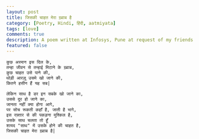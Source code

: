 ```yaml
---
layout: post
title: जिसकी चाहत मेरा ख़्वाब है
category: [Poetry, Hindi, हिंदी, aatmiyata]
tags: [love]
comments: true
description: A poem written at Infosys, Pune at request of my friends
featured: false
---
```



    कुछ अरमान इस दिल के,
    तन्हा जीवन से तन्हाई मिटाने के ख़्वाब,
    कुछ चाहत उसे पाने की,
    थोड़ी आरज़ू उसमे खो जाने की,
    कितने हसीन हैं यह सब|

    लेकिन साथ है डर इन सबके खो जाने का,
    उससे दूर हो जाने का,
    जानता नहीं क्या होगा आगे,
    पर सोच रूकती कहाँ है, जाती है भागे,
    इस रफ़्तार से की पकड़ना मुश्किल है,
    उसके साथ चलता तो हूँ
    शायद "साथ" में उसके होने की चाहत है,
    जिसकी चाहत मेरा ख़्वाब है|